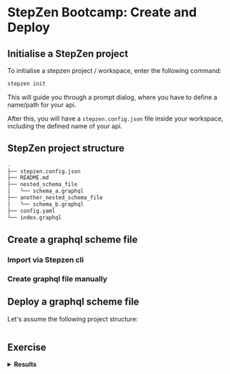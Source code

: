 # StepZen Bootcamp: Create and Deploy

## Initialise a StepZen project

To initialise a stepzen project / workspace, enter the following command:

```bash
stepzen init
```

This will guide you through a prompt dialog, 
where you have to define a name/path for your api.

After this, you will have a `stepzen.config.json` file inside your workspace, 
including the defined name of your api.

## StepZen project structure

```bash
.
├── stepzen.config.json
├── README.md
├── nested_schema_file
│   └── schema_a.graphql
├── another_nested_schema_file
│   └── schema_b.graphql
├── config.yaml
└── index.graphql
```

## Create a graphql scheme file

### Import via Stepzen cli

### Create graphql file manually

## Deploy a graphql scheme file

Let's assume the following project structure:

```bash

```

## Exercise

<details>
<summary><b>Results</b></summary>

</details>
